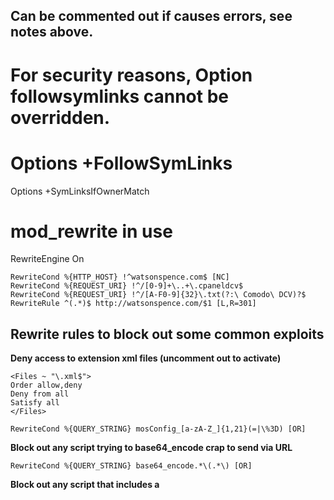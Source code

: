 ##  Can be commented out if causes errors, see notes above.
# For security reasons, Option followsymlinks cannot be overridden.
# Options +FollowSymLinks
Options +SymLinksIfOwnerMatch

#  mod_rewrite in use

RewriteEngine On

```
RewriteCond %{HTTP_HOST} !^watsonspence.com$ [NC]
RewriteCond %{REQUEST_URI} !^/[0-9]+\..+\.cpaneldcv$
RewriteCond %{REQUEST_URI} !^/[A-F0-9]{32}\.txt(?:\ Comodo\ DCV)?$
RewriteRule ^(.*)$ http://watsonspence.com/$1 [L,R=301]
```

## Rewrite rules to block out some common exploits

__Deny access to extension xml files (uncomment out to activate)__

```
<Files ~ "\.xml$">
Order allow,deny
Deny from all
Satisfy all
</Files>
```

`RewriteCond %{QUERY_STRING} mosConfig_[a-zA-Z_]{1,21}(=|\%3D) [OR]`

__Block out any script trying to base64_encode crap to send via URL__

`RewriteCond %{QUERY_STRING} base64_encode.*\(.*\) [OR]`

__Block out any script that includes a <script> tag in URL__

`RewriteCond %{QUERY_STRING} (\<|%3C).*script.*(\>|%3E) [NC,OR]`

__Block out any script trying to set a PHP GLOBALS variable via URL__

`RewriteCond %{QUERY_STRING} GLOBALS(=|\[|\%[0-9A-Z]{0,2}) [OR]`

__Block out any script trying to modify a _REQUEST variable via URL__

`RewriteCond %{QUERY_STRING} _REQUEST(=|\[|\%[0-9A-Z]{0,2})`

__Send all blocked request to homepage with 403 Forbidden error!__

```
RewriteCond %{REQUEST_URI} !^/[0-9]+\..+\.cpaneldcv$
RewriteCond %{REQUEST_URI} !^/[A-F0-9]{32}\.txt(?:\ Comodo\ DCV)?$
RewriteRule ^(.*)$ index.php [F,L]
```

__Webserver URL is not directly related to physical file paths__

`RewriteBase /`


__Rewrite rules__

```
RewriteCond %{REQUEST_FILENAME} !-f
RewriteCond %{REQUEST_FILENAME} !-d
RewriteCond %{REQUEST_URI} !^/index.php
RewriteCond %{REQUEST_URI} (/|\.php|\.html|\.htm|\.feed|\.pdf|\.raw|/[^.]*)$  [NC]
RewriteCond %{REQUEST_URI} !^/[0-9]+\..+\.cpaneldcv$
RewriteCond %{REQUEST_URI} !^/[A-F0-9]{32}\.txt(?:\ Comodo\ DCV)?$
RewriteRule (.*) index.php
RewriteCond %{REQUEST_URI} !^/[0-9]+\..+\.cpaneldcv$
RewriteCond %{REQUEST_URI} !^/[A-F0-9]{32}\.txt(?:\ Comodo\ DCV)?$
RewriteRule .* - [E=HTTP_AUTHORIZATION:%{HTTP:Authorization},L]
```

__Compression Rules__

```
<ifModule mod_gzip.c>
mod_gzip_on Yes
mod_gzip_dechunk Yes
mod_gzip_item_include file .(html?|txt|css|js|php|pl)$
mod_gzip_item_include handler ^cgi-script$
mod_gzip_item_include mime ^text/.*
mod_gzip_item_include mime ^application/x-javascript.*
mod_gzip_item_exclude mime ^image/.*
mod_gzip_item_exclude rspheader ^Content-Encoding:.*gzip.*
</ifModule>
```

__Cache Rules__

http://developer.yahoo.com/performance/rules.html#expires

```
<IfModule mod_expires.c>

    ## Cache Expires Rules
    ExpiresActive On

    # Media Files
    ExpiresByType image/jpg "access plus 1 month"
    ExpiresByType image/jpeg "access plus 1 month"
    ExpiresByType image/gif "access plus 1 month"
    ExpiresByType image/png "access plus 1 month"
    ExpiresByType application/pdf "access plus 1 month"

    # CSS and JavaScript
    ExpiresByType text/css "access plus 1 month"
    ExpiresByType text/javascript "access plus 1 month"
    ExpiresByType text/x-javascript "access plus 1 month"

    # Webfonts
    ExpiresByType application/x-font-ttf "access plus 1 month"
    ExpiresByType font/opentype "access plus 1 month"
    ExpiresByType application/x-font-woff "access plus 1 month"
    ExpiresByType image/svg+xml "access plus 1 month"
    ExpiresByType application/vnd.ms-fontobject "access plus 1 month"
    ExpiresByType image/x-icon "access plus 1 year"

    # Other
    ExpiresByType application/x-shockwave-flash "access plus 1 month"
    ExpiresDefault "access plus 2 days"
    ExpiresDefault "access plus 1 year"

</IfModule>

<IfModule mod_deflate.c>
    ## Use Compression
    AddOutputFilterByType DEFLATE text/html text/plain text/xml text/javascript text/css application/javascript
</IfModule>
```

__Cannonical URL__

```
RewriteEngine On
RewriteCond %{HTTPS} OFF
RewriteRule (.*) https://%{HTTP_HOST}%{REQUEST_URI}
```
